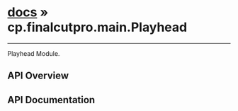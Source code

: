 # [docs](index.md) » cp.finalcutpro.main.Playhead
---

Playhead Module.

## API Overview

## API Documentation

